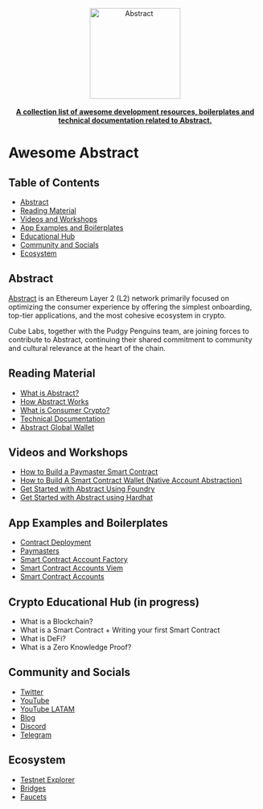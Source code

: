 <div align="center">    
    <p>    
        <a href="https://abs.xyz/en">    
            <div>    
                <img src="https://pbs.twimg.com/profile_images/1816175731203862528/OCtFkZbn_400x400.jpg" width="180" alt="Abstract">    
            </div>    
            <br>
                <b> A collection list of awesome development resources, boilerplates and technical documentation related to Abstract. </b>    
            </br>
        </a>    
    </p>    
</div> 

# Awesome Abstract 


## Table of Contents

- [Abstract](#abstract)
- [Reading Material](#reading-material)
- [Videos and Workshops](#videos-and-workshops)
- [App Examples and Boilerplates](#app-examples-and-boilerplates)
- [Educational Hub](#crypto-educational-hub)
- [Community and Socials](#community-and-socials)
- [Ecosystem](#ecosystem)

## Abstract

[Abstract](https://abs.xyz/en) is an Ethereum Layer 2 (L2) network primarily focused on optimizing the consumer experience by offering the simplest onboarding, top-tier applications, and the most cohesive ecosystem in crypto.

Cube Labs, together with the Pudgy Penguins team, are joining forces to contribute to Abstract, continuing their shared commitment to community and cultural relevance at the heart of the chain.


## Reading Material

- [What is Abstract?](https://abs.xyz/blog/articles/what-is-abstract)
- [How Abstract Works](https://docs.abs.xyz/how-abstract-works/architecture/layer-2s)
- [What is Consumer Crypto?](https://abs.xyz/blog/articles/what-is-consumer-crypto)
- [Technical Documentation](https://docs.abs.xyz/overview)
- [Abstract Global Wallet](https://x.com/0xCygaar/status/1828897082314260689)

## Videos and Workshops

- [How to Build a Paymaster Smart Contract](https://www.youtube.com/watch?v=oolgV2M8ZUI&t=399s)
- [How to Build A Smart Contract Wallet (Native Account Abstraction)](https://www.youtube.com/watch?v=MFReCajqpNA&t=399s)
- [Get Started with Abstract Using Foundry](https://www.youtube.com/watch?v=7qgH6UNqTl8&t=8s)
- [Get Started with Abstract using Hardhat](https://www.youtube.com/watch?v=Jr_Flw-asZ4&t=267s)

## App Examples and Boilerplates

- [Contract Deployment](https://github.com/Abstract-Foundation/examples/tree/main/contract-deployment)
- [Paymasters](https://github.com/Abstract-Foundation/examples/tree/main/paymasters)
- [Smart Contract Account Factory](https://github.com/Abstract-Foundation/examples/tree/main/smart-contract-account-factory)
- [Smart Contract Accounts Viem](https://github.com/Abstract-Foundation/examples/tree/main/smart-contract-accounts-viem)
- [Smart Contract Accounts](https://github.com/Abstract-Foundation/examples/tree/main/smart-contract-accounts)

## Crypto Educational Hub (in progress)

- What is a Blockchain?
- What is a Smart Contract + Writing your first Smart Contract
- What is DeFi?
- What is a Zero Knowledge Proof?

## Community and Socials

- [Twitter](https://twitter.com/abstractchain)
- [YouTube](https://www.youtube.com/@AbstractBlockchain/videos)
- [YouTube LATAM](https://www.youtube.com/@AbstractLatam)
- [Blog](https://abs.xyz/blog)
- [Discord](https://discord.com/invite/abstractchain)
- [Telegram](https://t.me/abstract_chain)

## Ecosystem

- [Testnet Explorer](https://explorer.testnet.abs.xyz/)
- [Bridges](https://docs.abs.xyz/ecosystem/bridges)
- [Faucets](https://docs.abs.xyz/ecosystem/faucets)
